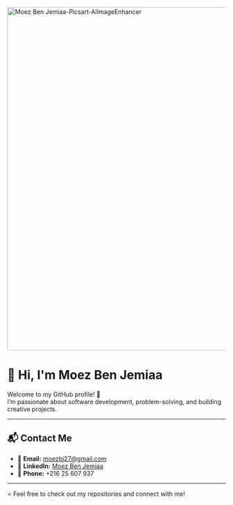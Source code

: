 <img width="3172" height="790" alt="Moez Ben Jemiaa-Picsart-AiImageEnhancer" src="https://github.com/user-attachments/assets/796ffacc-39d8-42d8-9494-9d69725e29d5" />

# 👋 Hi, I'm Moez Ben Jemiaa  

Welcome to my GitHub profile! 🚀  
I’m passionate about software development, problem-solving, and building creative projects.  

---

## 📬 Contact Me  

- 📧 **Email:** [moezbj27@gmail.com](mailto:moezbj27@gmail.com)  
- 💼 **LinkedIn:** [Moez Ben Jemiaa](https://www.linkedin.com/in/moez-ben-jemiaa-261780387)  
- 📱 **Phone:** +216 25 607 937  

---

⭐ Feel free to check out my repositories and connect with me!  
